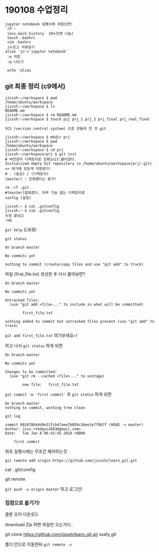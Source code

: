 # 190108 수업정리

```
jupyter notebook 실행시에 귀찮으면!
 cd ~
 less.bach_history  (Q누르면 나놈)
 touch .bashrc
 vim .bashrc
 i누르고 끼워넣기
alias 'jn'='jupyter notebook'
 :w 저장
 :q 나오기
 
 echo 'alias
```

## git 최종 정리 (c9에서)

``` 
jisssh:~/workspace $ pwd
/home/ubuntu/workspace
jisssh:~/workspace $ ls
README.md
jisssh:~/workspace $ rm README.md 
jisssh:~/workspace $ touch pij prj_1 prj_2 prj_final prj_real_final
```

```
VCS (version control system) 으로 만들어 진 것 git

```

```
jisssh:~/workspace $ mkdir prj
jisssh:~/workspace $ pwd
/home/ubuntu/workspace
jisssh:~/workspace $ cd prj
jisssh:~/workspace/prj $ git init 
# 버전관리 디렉토리로 진화init:붙이겠다.
Initialized empty Git repository in /home/ubuntu/workspace/prj/.git/ => 여기에 모든게 저장된다!
# . (숨김) / (디렉토리)
(master) : 진화했다는 증거!

rm -rf .git 
#(master)없애겠다. 아무 기능 없는 디렉토리로
config (설정)
```

```
jisssh:~ $ cat .gitconfig
jisssh:~ $ vim .gitconfig
수정 끝내고
:wq
```

`git help`  도와줘!

`git status` 

```
On branch master

No commits yet

nothing to commit (create/copy files and use "git add" to track)
```



파일 (first_file.txt) 생성한 후 다시 물어보면?

```
On branch master

No commits yet

Untracked files:
  (use "git add <file>..." to include in what will be committed)

        first_file.txt

nothing added to commit but untracked files present (use "git add" to track)
```

`git add first_file.txt`  여기보세요~!

하고 나서 `git status`  하게 되면 

```
On branch master

No commits yet

Changes to be committed:
  (use "git rm --cached <file>..." to unstage)

        new file:   first_file.txt
```

`git commit -m 'first commit'` 후 `git status`  하게 되면 

```
On branch master
nothing to commit, working tree clean
```

`git log`

```
commit 992d78644d9e31fcb47aee7b859c36ee1e7f9b7f (HEAD -> master)
Author: Jiss <tkdgus2683@gmail.com>
Date:   Tue Jan 8 06:43:45 2019 +0000

    first commit
```

최초 실행시에는 무조건 해야하는것

```
git remote add origin https://github.com/jisssh/learn_git.git
```

cat . git/comfig

git remote 

 `git push -u origin master`  하고 로그인!

### 집컴으로 옮기기!

클론 오어 다운로드

download Zip 하면 파일만 오는거다..

git clone https://github.com/jisssh/learn_git.git ssafy_git

폴더 안으로 이동한뒤  `git remote -v`


